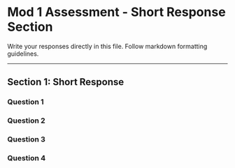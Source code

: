 # Mod 1 Assessment - Short Response Section

Write your responses directly in this file. Follow markdown formatting guidelines.

---

## Section 1: Short Response

### Question 1


### Question 2


### Question 3


### Question 4

